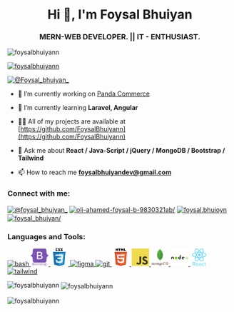 <h1 align="center">Hi 👋, I'm Foysal Bhuiyan</h1>
<h3 align="center">MERN-WEB DEVELOPER. || IT - ENTHUSIAST.</h3>


<p align="left"> <img src="https://komarev.com/ghpvc/?username=foysalbhuiyann&label=Profile%20views&color=0e75b6&style=flat" alt="foysalbhuiyann" /> </p>

<p align="left"> <a href="https://github.com/ryo-ma/github-profile-trophy"><img src="https://github-profile-trophy.vercel.app/?username=foysalbhuiyann" alt="foysalbhuiyann" /></a> </p>

<p align="left"> <a href="https://twitter.com/@Foysal_bhuiyan_" target="blank"><img src="https://img.shields.io/twitter/follow/@Foysal_bhuiyan_?logo=twitter&style=for-the-badge" alt="@Foysal_bhuiyan_" /></a> </p>

- 🔭 I’m currently working on [Panda Commerce](https://foysalbhuiyann.github.io/panda-commerce/)

- 🌱 I’m currently learning **Laravel, Angular**

- 👨‍💻 All of my projects are available at [https://github.com/FoysalBhuiyann](https://github.com/FoysalBhuiyann)

- 💬 Ask me about **React / Java-Script / jQuery / MongoDB / Bootstrap / Tailwind**

- 📫 How to reach me **foysalbhuiyandev@gmail.com**

<h3 align="left">Connect with me:</h3>
<p align="left">
<a href="https://twitter.com/@foysal_bhuiyan_" target="blank"><img align="center" src="https://raw.githubusercontent.com/rahuldkjain/github-profile-readme-generator/master/src/images/icons/Social/twitter.svg" alt="@foysal_bhuiyan_" height="30" width="40" /></a>
<a href="https://linkedin.com/in/oli-ahamed-foysal-b-9830321ab/" target="blank"><img align="center" src="https://raw.githubusercontent.com/rahuldkjain/github-profile-readme-generator/master/src/images/icons/Social/linked-in-alt.svg" alt="oli-ahamed-foysal-b-9830321ab/" height="30" width="40" /></a>
<a href="https://fb.com/foysal.bhuioyn" target="blank"><img align="center" src="https://raw.githubusercontent.com/rahuldkjain/github-profile-readme-generator/master/src/images/icons/Social/facebook.svg" alt="foysal.bhuioyn" height="30" width="40" /></a>
<a href="https://www.leetcode.com/foysal_bhuiyan/" target="blank"><img align="center" src="https://raw.githubusercontent.com/rahuldkjain/github-profile-readme-generator/master/src/images/icons/Social/leet-code.svg" alt="foysal_bhuiyan/" height="30" width="40" /></a>
</p>

<h3 align="left">Languages and Tools:</h3>
<p align="left"> <a href="https://www.gnu.org/software/bash/" target="_blank" rel="noreferrer"> <img src="https://www.vectorlogo.zone/logos/gnu_bash/gnu_bash-icon.svg" alt="bash" width="40" height="40"/> </a> <a href="https://getbootstrap.com" target="_blank" rel="noreferrer"> <img src="https://raw.githubusercontent.com/devicons/devicon/master/icons/bootstrap/bootstrap-plain-wordmark.svg" alt="bootstrap" width="40" height="40"/> </a> <a href="https://www.w3schools.com/css/" target="_blank" rel="noreferrer"> <img src="https://raw.githubusercontent.com/devicons/devicon/master/icons/css3/css3-original-wordmark.svg" alt="css3" width="40" height="40"/> </a> <a href="https://www.figma.com/" target="_blank" rel="noreferrer"> <img src="https://www.vectorlogo.zone/logos/figma/figma-icon.svg" alt="figma" width="40" height="40"/> </a> <a href="https://git-scm.com/" target="_blank" rel="noreferrer"> <img src="https://www.vectorlogo.zone/logos/git-scm/git-scm-icon.svg" alt="git" width="40" height="40"/> </a> <a href="https://www.w3.org/html/" target="_blank" rel="noreferrer"> <img src="https://raw.githubusercontent.com/devicons/devicon/master/icons/html5/html5-original-wordmark.svg" alt="html5" width="40" height="40"/> </a> <a href="https://developer.mozilla.org/en-US/docs/Web/JavaScript" target="_blank" rel="noreferrer"> <img src="https://raw.githubusercontent.com/devicons/devicon/master/icons/javascript/javascript-original.svg" alt="javascript" width="40" height="40"/> </a> <a href="https://www.mongodb.com/" target="_blank" rel="noreferrer"> <img src="https://raw.githubusercontent.com/devicons/devicon/master/icons/mongodb/mongodb-original-wordmark.svg" alt="mongodb" width="40" height="40"/> </a> <a href="https://nodejs.org" target="_blank" rel="noreferrer"> <img src="https://raw.githubusercontent.com/devicons/devicon/master/icons/nodejs/nodejs-original-wordmark.svg" alt="nodejs" width="40" height="40"/> </a> <a href="https://reactjs.org/" target="_blank" rel="noreferrer"> <img src="https://raw.githubusercontent.com/devicons/devicon/master/icons/react/react-original-wordmark.svg" alt="react" width="40" height="40"/> </a> <a href="https://tailwindcss.com/" target="_blank" rel="noreferrer"> <img src="https://www.vectorlogo.zone/logos/tailwindcss/tailwindcss-icon.svg" alt="tailwind" width="40" height="40"/> </a> </p>

<p><img align="left" src="https://github-readme-stats.vercel.app/api/top-langs?username=foysalbhuiyann&show_icons=true&locale=en&layout=compact" alt="foysalbhuiyann" /></p>

<p>&nbsp;<img align="center" src="https://github-readme-stats.vercel.app/api?username=foysalbhuiyann&show_icons=true&locale=en" alt="foysalbhuiyann" /></p>

<p><img align="center" src="https://github-readme-streak-stats.herokuapp.com/?user=foysalbhuiyann&theme=dark" alt="foysalbhuiyann" /></p>

